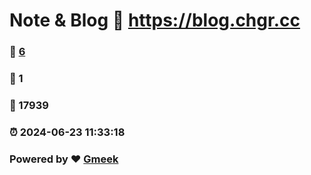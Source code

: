 # Note & Blog :link: https://blog.chgr.cc 
### :page_facing_up: [6](https://blog.chgr.cc/tag.html) 
### :speech_balloon: 1 
### :hibiscus: 17939 
### :alarm_clock: 2024-06-23 11:33:18 
### Powered by :heart: [Gmeek](https://github.com/Meekdai/Gmeek)
